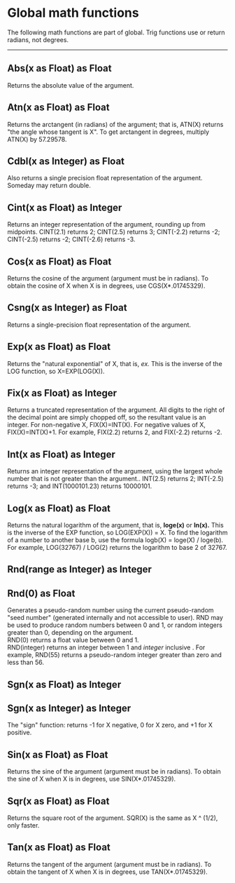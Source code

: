 Global math functions
=====================

The following math functions are part of global. Trig functions use or return radians, not degrees.

* * *

Abs(x as Float) as Float
------------------------

Returns the absolute value of the argument.

Atn(x as Float) as Float
------------------------

Returns the arctangent (in radians) of the argument; that is, ATN(X) returns "the angle whose tangent is X". To get arctangent in degrees, multiply ATN(X) by 57.29578.

Cdbl(x as Integer) as Float
---------------------------

Also returns a single precision float representation of the argument. Someday may return double.

Cint(x as Float) as Integer
---------------------------

Returns an integer representation of the argument, rounding up from midpoints. CINT(2.1) returns 2; CINT(2.5) returns 3; CINT(-2.2) returns -2; CINT(-2.5) returns -2; CINT(-2.6) returns -3.

Cos(x as Float) as Float
------------------------

Returns the cosine of the argument (argument must be in radians). To obtain the cosine of X when X is in degrees, use CGS(X\*.01745329).

Csng(x as Integer) as Float
---------------------------

Returns a single-precision float representation of the argument.

Exp(x as Float) as Float
------------------------

Returns the "natural exponential" of X, that is, _ex._ This is the inverse of the LOG function, so X=EXP(LOG(X)).

Fix(x as Float) as Integer
--------------------------

Returns a truncated representation of the argument. All digits to the right of the decimal point are simply chopped off, so the resultant value is an integer. For non-negative X, FIX(X)=lNT(X). For negative values of X, FIX(X)=INT(X)+1. For example, FIX(2.2) returns 2, and FIX(-2.2) returns -2.

Int(x as Float) as Integer
--------------------------

Returns an integer representation of the argument, using the largest whole number that is not greater than the argument.. INT(2.5) returns 2; INT(-2.5) returns -3; and INT(1000101.23) returns 10000101.

Log(x as Float) as Float
------------------------

Returns the natural logarithm of the argument, that is, **loge(x)** or **ln(x).** This is the inverse of the EXP function, so LOG(EXP(X)) = X. To find the logarithm of a number to another base b, use the formula logb(X) = loge(X) / loge(b). For example, LOG(32767) / LOG(2) returns the logarithm to base 2 of 32767.

Rnd(range as Integer) as Integer
--------------------------------

Rnd(0) as Float
---------------

Generates a pseudo-random number using the current pseudo-random "seed number" (generated internally and not accessible to user). RND may be used to produce random numbers between 0 and 1, or random integers greater than 0, depending on the argument.  
RND(0) returns a float value between 0 and 1.  
RND(integer) returns an integer between 1 and _integer_ inclusive . For example, RND(55) returns a pseudo-random integer greater than zero and less than 56.

Sgn(x as Float) as Integer
--------------------------

Sgn(x as Integer) as Integer
----------------------------

The "sign" function: returns -1 for X negative, 0 for X zero, and +1 for X positive.

Sin(x as Float) as Float
------------------------

Returns the sine of the argument (argument must be in radians). To obtain the sine of X when X is in degrees, use SIN(X\*.01745329).

Sqr(x as Float) as Float
------------------------

Returns the square root of the argument. SQR(X) is the same as X ^ (1/2), only faster.

Tan(x as Float) as Float
------------------------

Returns the tangent of the argument (argument must be in radians). To obtain the tangent of X when X is in degrees, use TAN(X\*.01745329).